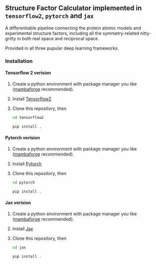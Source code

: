 ## Structure Factor Calculator implemented in `tensorflow2`, `pytorch` and `jax`

A differentiable pipeline connecting the protein atomic models and experimental structure factors, including all the symmetry-related nitty-gritty in both real space and reciprocal space.

Provided in all three pupular deep learning frameworks.

### Installation

#### Tensorflow 2 verision

1. Create a python environment with package manager you like ([mambaforge](https://github.com/mamba-org/mamba) recommended).

2. Install [Tensorflow2](https://www.tensorflow.org/install)

3. Clone this repository, then
    ```bash
    cd tensorflow2

    pip install .
    ```

#### Pytorch verision

1. Create a python environment with package manager you like ([mambaforge](https://github.com/mamba-org/mamba) recommended).

2. Install [Pytorch](https://pytorch.org/get-started/locally/)

3. Clone this repository, then
    ```bash
    cd pytorch

    pip install .
    ```

#### Jax verision

1. Create a python environment with package manager you like ([mambaforge](https://github.com/mamba-org/mamba) recommended).

2. Install [Jax](https://github.com/google/jax#installation)

3. Clone this repository, then
    ```bash
    cd jax

    pip install .
    ```